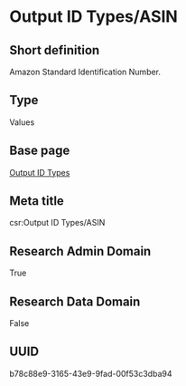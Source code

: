 # Output ID Types/ASIN
## Short definition
Amazon Standard Identification Number.
## Type
Values
## Base page
[Output ID Types](../../Objects/Output%20ID%20Types.md)
## Meta title
csr:Output ID Types/ASIN
## Research Admin Domain
True
## Research Data Domain
False
## UUID
b78c88e9-3165-43e9-9fad-00f53c3dba94
